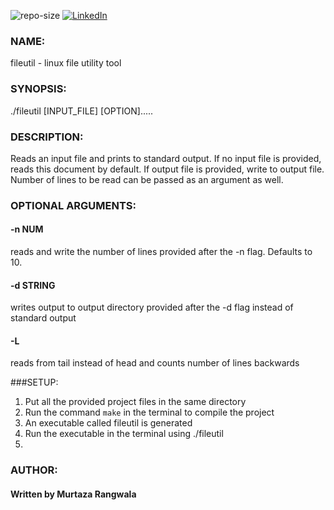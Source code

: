 ![repo-size](https://img.shields.io/github/repo-size/murtazahatim/multipurpose-linux-file-utility)
[![LinkedIn](https://img.shields.io/badge/linkedin-connect-blue)](https://www.linkedin.com/in/murtaza-rangwala-889064160/)
### NAME:
fileutil - linux file utility tool
### SYNOPSIS:
./fileutil [INPUT_FILE] [OPTION].....
### DESCRIPTION:
Reads an input file and prints to standard output. If no input file is provided, reads this document by default.
If output file is provided, write to output file. Number of lines to be read can be passed as an argument as well.
### OPTIONAL ARGUMENTS:

#### -n NUM
reads and write the number of lines provided after the -n flag. Defaults to 10.

#### -d STRING
writes output to output directory provided after the -d flag instead of standard output

#### -L
reads from tail instead of head and counts number of lines backwards

###SETUP:
1. Put all the provided project files in the same directory
2. Run the command `make` in the terminal to compile the project
3. An executable called fileutil is generated
4. Run the executable in the terminal using ./fileutil
5. 
### AUTHOR:
#### Written by Murtaza Rangwala
